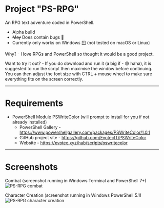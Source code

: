 # Project "PS-RPG"

An RPG text adventure coded in PowerShell.

- Alpha build
- ~~May~~ Does contain bugs 🐛
- Currently only works on Windows 🪟 (not tested on macOS or Linux)

Why? - I love RPGs and PowerShell so thought it would be a good project.

Want to try it out? - If you do download and run it (a big if - 😅 haha), it is suggested to run the script then maximise the window before continuing. You can then adjust the font size with CTRL + mouse wheel to make sure everything fits on the screen correctly.

<hr/>

# Requirements
- PowerShell Module PSWriteColor (will prompt to install for you if not already installed)
  - PowerShell Gallery - https://www.powershellgallery.com/packages/PSWriteColor/1.0.1
  - GitHub project site - https://github.com/EvotecIT/PSWriteColor
  - Website - https://evotec.xyz/hub/scripts/pswritecolor

<hr/>

# Screenshots
Combat (screenshot running in Windows Terminal and PowerShell 7+)
![PS-RPG combat](https://github.com/user-attachments/assets/1d6d7b04-1db1-4793-90c7-628a1ade3d2e)



Character Creation (screenshot running in Windows PowerShell 5.1)
![PS-RPG character creation](https://github.com/user-attachments/assets/169f9f80-505f-40b5-a125-6ca12b52a3e7)


